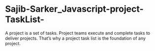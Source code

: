 # Sajib-Sarker_Javascript-project-TaskList-
A project is a set of tasks. Project teams execute and complete tasks to deliver projects. That’s why a project task list is the foundation of any project.
